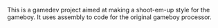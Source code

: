 This is a gamedev project aimed at making a shoot-em-up style for the gameboy. It uses assembly to code for the original gameboy processor.
